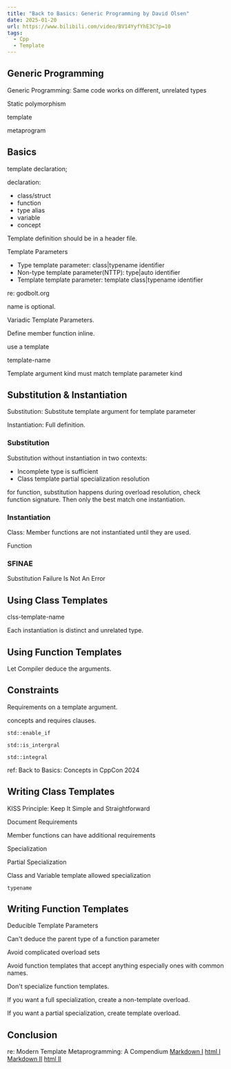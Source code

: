 ```yaml
---
title: "Back to Basics: Generic Programming by David Olsen"
date: 2025-01-20
url: https://www.bilibili.com/video/BV14YyfYhE3C?p=10
tags:
  - Cpp
  - Template
---
```


## Generic Programming

Generic Programming: Same code works on different, unrelated types

Static polymorphism

template

metaprogram

## Basics

template <template-parameters> declaration;

declaration:

- class/struct
- function
- type alias
- variable
- concept

Template definition should be in a header file.

Template Parameters

- Type template parameter: class|typename identifier
- Non-type template parameter(NTTP): type|auto identifier
- Template template parameter: template<template-parameters> class|typename identifier

re: godbolt.org

name is optional.

Variadic Template Parameters.

Define member function inline.

use a template

template-name<template-arguments>

Template argument kind must match template parameter kind

## Substitution & Instantiation

Substitution: Substitute template argument for template parameter

Instantiation: Full definition.

### Substitution

Substitution without instantiation in two contexts:

- Incomplete type is sufficient
- Class template partial specialization resolution

for function, substitution happens during overload resolution, check function signature. Then only the best match one instantiation.

### Instantiation

Class: Member functions are not instantiated until they are used.

Function

### SFINAE

Substitution Failure Is Not An Error

## Using Class Templates

clss-template-name<template-arguments>

Each instantiation is distinct and unrelated type.

## Using Function Templates

Let Compiler deduce the arguments.

## Constraints

Requirements on a template argument.

concepts and requires clauses.

`std::enable_if`

`std::is_intergral`

`std::integral`

ref: Back to Basics: Concepts in CppCon 2024

## Writing Class Templates

KISS Principle: Keep It Simple and Straightforward

Document Requirements

Member functions can have additional requirements

Specialization

Partial Specialization

Class and Variable template allowed specialization

`typename`

## Writing Function Templates

Deducible Template Parameters

Can't deduce the parent type of a function parameter

Avoid complicated overload sets

Avoid function templates that accept anything especially ones with common names.

Don't specialize function templates.

If you want a full specialization, create a non-template overload.

If you want a partial specialization, create template overload.

## Conclusion

re: Modern Template Metaprogramming: A Compendium [Markdown I](../2014/modern_template_metaprogramming_A_compendium_part_i.md) [html I](../2014/modern_template_metaprogramming_A_compendium_part_i.html) [Markdown II](../2014/modern_template_metaprogramming_A_compendium_part_ii.md)  [html II](../2014/modern_template_metaprogramming_A_compendium_part_ii.html)
